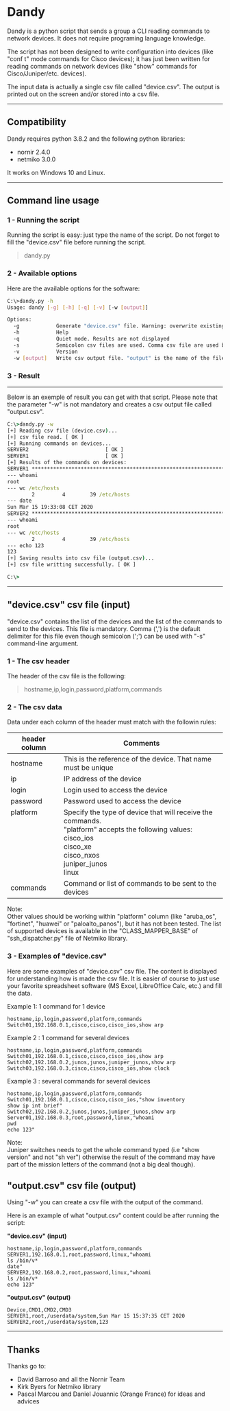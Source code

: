 # Dandy

Dandy is a python script that sends a group a CLI reading commands to network devices. It does not require programing language knowledge.

The script has not been designed to write configuration into devices (like "conf t" mode commands for Cisco devices); it has just been written for reading commands on network devices (like "show" commands for Cisco/Juniper/etc. devices).

The input data is actually a single csv file called "device.csv". The output is printed out on the screen and/or stored into a csv file.

---

## Compatibility

Dandy requires python 3.8.2 and the following python libraries:
- nornir 2.4.0 
- netmiko 3.0.0

It works on Windows 10 and Linux.

---

## Command line usage

### 1 - Running the script

Running the script is easy: just type the name of the script. Do not forget to fill the "device.csv" file before running the script.

>dandy.py

### 2 - Available options

Here are the available options for the software:
``` bash
C:\>dandy.py -h
Usage: dandy [-g] [-h] [-q] [-v] [-w [output]]

Options:
  -g            Generate "device.csv" file. Warning: overwrite existing file
  -h            Help
  -q            Quiet mode. Results are not displayed
  -s            Semicolon csv files are used. Comma csv file are used by default
  -v            Version
  -w [output]   Write csv output file. "output" is the name of the file and is optional. Default filename: "output.csv"
```

### 3 - Result

---

Below is an exemple of result you can get with that script. Please note that the parameter "-w" is not mandatory and creates a csv output file called "output.csv".

``` bat
C:\>dandy.py -w
[+] Reading csv file (device.csv)...
[+] csv file read. [ OK ]
[+] Running commands on devices...
SERVER2                         [ OK ]
SERVER1                         [ OK ]
[+] Results of the commands on devices:
SERVER1 ************************************************************************
--- whoami
root
--- wc /etc/hosts
        2         4        39 /etc/hosts
--- date
Sun Mar 15 19:33:08 CET 2020
SERVER2 ************************************************************************
--- whoami
root
--- wc /etc/hosts
        2         4        39 /etc/hosts
--- echo 123
123
[+] Saving results into csv file (output.csv)...
[+] csv file writting successfully. [ OK ]

C:\>
```

---

## "device.csv" csv file (input)

"device.csv" contains the list of the devices and the list of the commands to send to the devices. This file is mandatory. Comma (',') is the default delimiter for this file even though semicolon (';') can be used with "-s" command-line argument.

### 1 - The csv header

The header of the csv file is the following:

> hostname,ip,login,password,platform,commands

### 2 - The csv data

Data under each column of the header must match with the followin rules:

| header column  | Comments |
| -------------- | -------- |
| hostname       | This is the reference of the device. That name must be unique |
| ip             | IP address of the device |
| login          | Login used to access the device |
| password       | Password used to access the device |
| platform<BR><BR><BR><BR><BR><BR><BR><BR>| Specify the type of device that will receive the commands.<BR>"platform" accepts the following values:<BR>cisco_ios<BR>cisco_xe<BR>cisco_nxos<BR>juniper_junos<BR>linux |
| commands       | Command or list of commands to be sent to the devices |

Note:<BR>Other values should be working within "platform" column (like "aruba_os", "fortinet", "huawei" or "paloalto_panos"), but it has not been tested. The list of supported devices is available in the "CLASS_MAPPER_BASE" of "ssh_dispatcher.py" file of Netmiko library.


### 3 - Examples of "device.csv"

Here are some examples of "device.csv" csv file. The content is displayed for understanding how is made the csv file. It is easier of course to just use your favorite spreadsheet software (MS Excel, LibreOffice Calc, etc.) and fill the data.

Example 1: 1 command for 1 device
``` csv
hostname,ip,login,password,platform,commands
Switch01,192.168.0.1,cisco,cisco,cisco_ios,show arp
```
Example 2 : 1 command for several devices
``` csv
hostname,ip,login,password,platform,commands
Switch01,192.168.0.1,cisco,cisco,cisco_ios,show arp
Switch02,192.168.0.2,junos,junos,juniper_junos,show arp
Switch03,192.168.0.3,cisco,cisco,cisco_ios,show clock
```

Example 3 : several commands for several devices
``` csv
hostname,ip,login,password,platform,commands
Switch01,192.168.0.1,cisco,cisco,cisco_ios,"show inventory
show ip int brief"
Switch02,192.168.0.2,junos,junos,juniper_junos,show arp
Server01,192.168.0.3,root,password,linux,"whoami
pwd
echo 123"
```

Note:<BR>Juniper switches needs to get the whole command typed (i.e "show version" and not "sh ver") otherwise the result of the command may have part of the mission letters of the command (not a big deal though).


## "output.csv" csv file (output)

Using "-w" you can create a csv file with the output of the command.

Here is an example of what "output.csv" content could be after running the script:

**"device.csv" (input)**
```
hostname,ip,login,password,platform,commands
SERVER1,192.168.0.1,root,password,linux,"whoami
ls /bin/v*
date"
SERVER2,192.168.0.2,root,password,linux,"whoami
ls /bin/v*
echo 123"

```

**"output.csv" (output)**
```
Device,CMD1,CMD2,CMD3
SERVER1,root,/userdata/system,Sun Mar 15 15:37:35 CET 2020
SERVER2,root,/userdata/system,123
```

---

## Thanks

Thanks go to:
- David Barroso and all the Nornir Team
- Kirk Byers for Netmiko library
- Pascal Marcou and Daniel Jouannic (Orange France) for ideas and advices